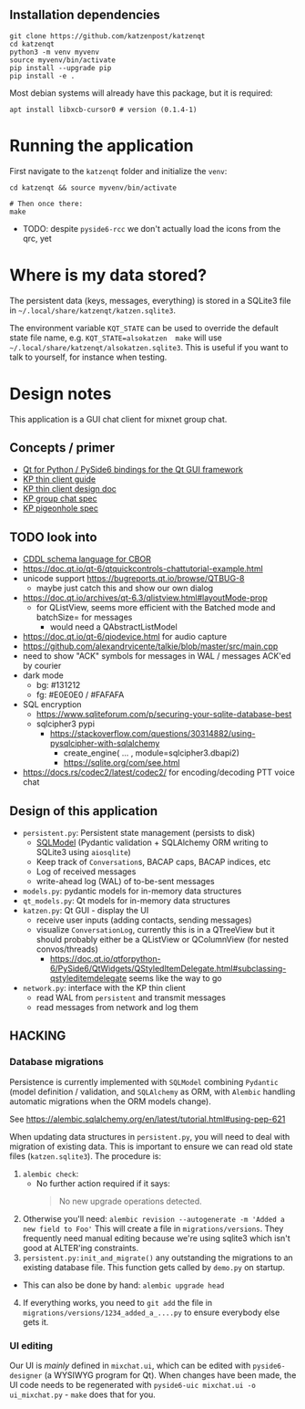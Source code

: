 ## Installation dependencies

```
git clone https://github.com/katzenpost/katzenqt
cd katzenqt
python3 -m venv myvenv
source myvenv/bin/activate
pip install --upgrade pip
pip install -e .
```

Most debian systems will already have this package, but it is required:
```shell
apt install libxcb-cursor0 # version (0.1.4-1)
```

# Running the application

First navigate to the `katzenqt` folder and initialize the `venv`:
```shell
cd katzenqt && source myvenv/bin/activate

# Then once there:
make
```

- TODO: despite `pyside6-rcc` we don't actually load the icons from the qrc, yet

# Where is my data stored?

The persistent data (keys, messages, everything) is stored in a SQLite3 file in `~/.local/share/katzenqt/katzen.sqlite3`.

The environment variable `KQT_STATE` can be used to override the default state file name, e.g. `KQT_STATE=alsokatzen  make` will use `~/.local/share/katzenqt/alsokatzen.sqlite3`. This is useful if you want to talk to yourself, for instance when testing.

# Design notes

This application is a GUI chat client for mixnet group chat.

## Concepts / primer
- [Qt for Python / PySide6 bindings for the Qt GUI framework](https://doc.qt.io/qtforpython-6/)
- [KP thin client guide](https://katzenpost.network/docs/client_integration/)
- [KP thin client design doc](https://katzenpost.network/docs/specs/thin_client.html)
- [KP group chat spec](https://katzenpost.network/docs/specs/group_chat.html)
- [KP pigeonhole spec](https://katzenpost.network/docs/specs/pigeonhole/)

## TODO look into
- [CDDL schema language for CBOR](https://datatracker.ietf.org/doc/rfc8610/)
- https://doc.qt.io/qt-6/qtquickcontrols-chattutorial-example.html
- unicode support https://bugreports.qt.io/browse/QTBUG-8
  - maybe just catch this and show our own dialog
- https://doc.qt.io/archives/qt-6.3/qlistview.html#layoutMode-prop
  - for QListView, seems more efficient with the Batched mode and batchSize= for messages
    - would need a QAbstractListModel
- https://doc.qt.io/qt-6/qiodevice.html for audio capture
- https://github.com/alexandrvicente/talkie/blob/master/src/main.cpp
- need to show "ACK" symbols for messages in WAL / messages ACK'ed by courier
- dark mode
  - bg: #131212
  - fg: #E0E0E0 / #FAFAFA
- SQL encryption
  - https://www.sqliteforum.com/p/securing-your-sqlite-database-best
  - sqlcipher3 pypi
    - https://stackoverflow.com/questions/30314882/using-pysqlcipher-with-sqlalchemy
      - create_engine( ... , module=sqlcipher3.dbapi2)
      - https://sqlite.org/com/see.html
- https://docs.rs/codec2/latest/codec2/ for encoding/decoding PTT voice chat

## Design of this application
- `persistent.py`: Persistent state management (persists to disk)
  - [SQLModel](https://sqlmodel.tiangolo.com/) (Pydantic validation + SQLAlchemy ORM writing to SQLite3 using `aiosqlite`)
  - Keep track of `Conversation`s, BACAP caps, BACAP indices, etc
  - Log of received messages
  - write-ahead log (WAL) of to-be-sent messages
- `models.py`: pydantic models for in-memory data structures
- `qt_models.py`: Qt models for in-memory data structures
- `katzen.py`:  Qt GUI - display the UI
  - receive user inputs (adding contacts, sending messages)
  - visualize `ConversationLog`, currently this is in a QTreeView but it should probably either be a QListView or QColumnView (for nested convos/threads)
    - https://doc.qt.io/qtforpython-6/PySide6/QtWidgets/QStyledItemDelegate.html#subclassing-qstyleditemdelegate seems like the way to go
- `network.py`: interface with the KP thin client
  - read WAL from `persistent` and transmit messages
  - read messages from network and log them

## HACKING

### Database migrations

Persistence is currently implemented with `SQLModel` combining `Pydantic` (model definition / validation, and `SQLAlchemy` as ORM, with `Alembic` handling automatic migrations when the ORM models change).

See https://alembic.sqlalchemy.org/en/latest/tutorial.html#using-pep-621

When updating data structures in `persistent.py`, you will need to deal with migration of existing data. This is important to ensure we can read old state files (`katzen.sqlite3`).
The procedure is:
1. `alembic check`:
   - No further action required if it says:
     > No new upgrade operations detected.
2. Otherwise you'll need: `alembic revision --autogenerate -m 'Added a new field to Foo'`
   This will create a file in `migrations/versions`.
   They frequently need manual editing because we're using sqlite3 which isn't good at ALTER'ing constraints.
3. `persistent.py:init_and_migrate()` any outstanding the migrations to an existing database file. This function gets called by `demo.py` on startup.
  - This can also be done by hand: `alembic upgrade head`
4. If everything works, you need to `git add` the file in  `migrations/versions/1234_added_a_....py` to ensure everybody else gets it.

### UI editing
Our UI is *mainly* defined in `mixchat.ui`, which can be edited with `pyside6-designer` (a WYSIWYG program for Qt).
When changes have been made, the UI code needs to be regenerated with `pyside6-uic mixchat.ui -o ui_mixchat.py` - `make` does that for you.
